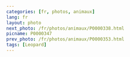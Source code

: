 ```yaml
---
categories: [fr, photos, animaux]
lang: fr
layout: photo
next_photo: /fr/photos/animaux/P0000338.html
picname: P0000347
prev_photo: /fr/photos/animaux/P0000353.html
tags: [Leopard]
---
```

